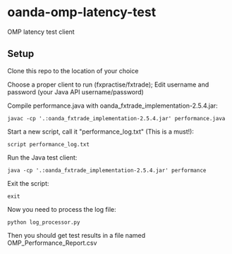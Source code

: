 oanda-omp-latency-test
======================

OMP latency test client

## Setup

Clone this repo to the location of your choice

Choose a proper client to run (fxpractise/fxtrade); Edit username and password (your Java API username/password)

Compile performance.java with oanda_fxtrade_implementation-2.5.4.jar:

	javac -cp '.:oanda_fxtrade_implementation-2.5.4.jar' performance.java

Start a new script, call it "performance_log.txt" (This is a must!):

	script performance_log.txt

Run the Java test client:

	java -cp '.:oanda_fxtrade_implementation-2.5.4.jar' performance

Exit the script:

	exit

Now you need to process the log file:

	python log_processor.py

Then you should get test results in a file named OMP_Performance_Report.csv
